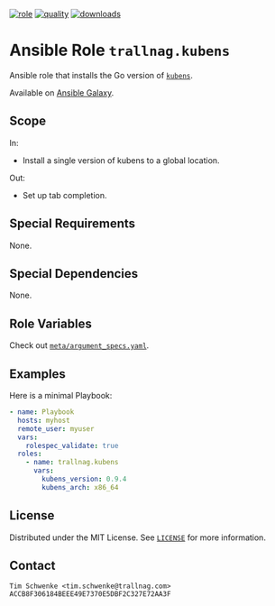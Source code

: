 [![role](https://img.shields.io/ansible/role/55314)](https://galaxy.ansible.com/trallnag/kubens)
[![quality](https://img.shields.io/ansible/quality/55314)](https://galaxy.ansible.com/trallnag/kubens)
[![downloads](https://img.shields.io/ansible/role/d/55314?label=downloads)](https://galaxy.ansible.com/trallnag/kubens)

# Ansible Role `trallnag.kubens`

Ansible role that installs the Go version of [`kubens`](https://github.com/ahmetb/kubens).

Available on [Ansible Galaxy](https://galaxy.ansible.com/trallnag/kubens).

## Scope

In:

* Install a single version of kubens to a global location.

Out:

* Set up tab completion.

## Special Requirements

None.

## Special Dependencies

None.

## Role Variables

Check out [`meta/argument_specs.yaml`](meta/argument_specs.yaml).

## Examples

Here is a minimal Playbook:

```yaml
- name: Playbook
  hosts: myhost
  remote_user: myuser
  vars:
    rolespec_validate: true
  roles:
    - name: trallnag.kubens
      vars:
        kubens_version: 0.9.4
        kubens_arch: x86_64
```

## License

Distributed under the MIT License. See [`LICENSE`](LICENSE) for more information.

## Contact

    Tim Schwenke <tim.schwenke@trallnag.com>
    ACCB8F306184BEEE49E7370E5DBF2C327E72AA3F
